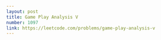 ```yaml
---
layout: post
title: Game Play Analysis V
number: 1097
link: https://leetcode.com/problems/game-play-analysis-v
---
```

